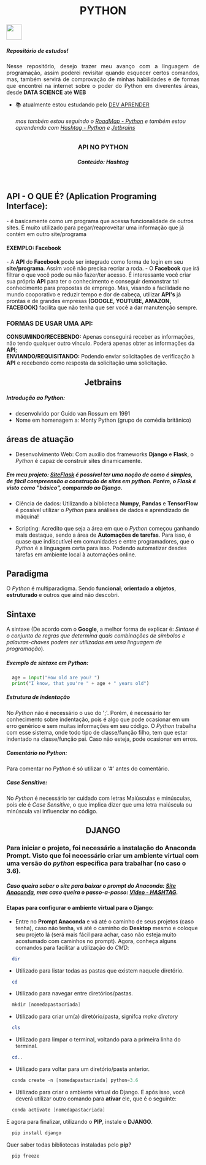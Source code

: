 <h1 align="center"> PYTHON </h1>
<img display="center" height="40" src="https://img.shields.io/badge/-python-05122A?style=flat&logo=python">
<br>
<h5>Repositório de estudos!</h5> 
<p align="justify">
Nesse repositório, desejo trazer meu avanço com a linguagem de programação, assim poderei revisitar quando esquecer certos
comandos, mas, também servirá de comprovação de minhas habilidades e de formas que encontrei na internet sobre o poder do Python
em diverentes áreas, desde <strong>DATA SCIENCE</strong> até <strong>WEB</strong>
</p>


- 📚 atualmente estou estudando pelo [DEV APRENDER](https://membros.devaprender.com/)
  ###### mas também estou seguindo o [RoadMap - Python](https://roadmap.sh/python) e também estou aprendendo com [Hashtag - Python](https://www.youtube.com/@HashtagProgramacao) e [Jetbrains](https://hyperskill.org/tracks)
<h3 align="center"> API NO PYTHON </h3>
<h5 align="center"> Conteúdo: Hashtag</h5> 
<br>
<h2> API - O QUE É? (Aplication Programing Interface): </h2>
 - é basicamente como um programa que acessa funcionalidade de outros sites.
 É muito utilizado para pegar/reaproveitar uma informação que já contém em outro site/programa
 <h4>EXEMPLO: Facebook</h4>
- A <strong>API</strong> do <strong>Facebook</strong> pode ser integrado como forma de login em seu <strong>site/programa</strong>. Assim você não precisa recriar a roda.
- O <strong>Facebook</strong> que irá filtrar o que você pode ou não fazer/ter acesso. É interessante você criar sua própria <strong>API</strong> para ter o conhecimento e conseguir demonstrar tal conhecimento para propostas de emprego. Mas, visando a facilidade no mundo cooporativo e reduzir tempo e dor de cabeça, utilizar <strong>API's</strong> já prontas e de grandes empresas <strong>(GOOGLE, YOUTUBE, AMAZON, FACEBOOK)</strong> facilita que não tenha que ser você a dar manutenção sempre.
<h3> FORMAS DE USAR UMA API: </h3>
 <strong>CONSUMINDO/RECEBENDO:</strong> Apenas conseguirá receber as informações, não tendo qualquer outro vínculo. Poderá apenas obter as informações da <strong>API</strong>; <br>
 <strong>ENVIANDO/REQUISITANDO:</strong> Podendo enviar solicitações de verificação à <strong>API</strong> e recebendo como resposta da solicitação uma solicitação.

<h2 align="center"> <strong>Jetbrains</strong> </h2>

##### Introdução ao Python:
- desenvolvido por Guido van Rossum em 1991
- Nome em homenagem a: Monty Python (grupo de comédia britânico)

## áreas de atuação
- Desenvolvimento Web:
Com auxílio dos frameworks **Django** e **Flask**, o _Python_ é capaz de construir sites dinamicamente.
##### Em meu projeto: [SiteFlask](https://github.com/WLRSD/SiteFlask) é possível ter uma noção de como é simples, de fácil compreensão a construção de sites em python. Porém, o **Flask** é visto como "básico", comparado ao **Django**.

- Ciência de dados:
Utilizando a biblioteca **Numpy**, **Pandas** e **TensorFlow** é possível utilizar o _Python_ para análises de dados e aprendizado de máquina!

- Scripting:
Acredito que seja a área em que o _Python_ começou ganhando mais destaque, sendo a área de **Automações de tarefas**. Para isso, é quase que indiscutível em comunidades e entre programadores, que o _Python_ é a linguagem certa para isso. Podendo automatizar desdes tarefas em ambiente local à automações online.

## Paradigma
O _Python_ é multiparadigma. Sendo **funcional**; **orientado a objetos**, **estruturado** e outros que aind não descobri.

## Sintaxe
A sintaxe (De acordo com o **Google**, a melhor forma de explicar é: _Sintaxe é o conjunto de regras que determina quais combinações de símbolos e palavras-chaves podem ser utilizadas em uma linguagem de programação_).

##### Exemplo de sintaxe em Python:
```Python
  age = input("How old are you? ")
  print("I know, that you're " + age + " years old")
```
##### Estrutura de indentação
No _Python_ não é necessário o uso do ';'. Porém, é necessário ter conhecimento sobre indentação, pois é algo que pode ocasionar em um erro genérico e sem muitas informações em seu código. O _Python_ trabalha com esse sistema, onde todo tipo de classe/função filho, tem que estar indentado na classe/função pai. Caso não esteja, pode ocasionar em erros. 

##### Comentário no Python:
Para comentar no _Python_ é só utilizar o '#' antes do comentário.

##### Case Sensitive:
No _Python_ é necessário ter cuidado com letras Maiúsculas e minúsculas, pois ele é _Case Sensitive_, o que implica dizer que uma letra maiúscula ou minúscula vai influenciar no código.

<h2 align="center"> DJANGO </h2>

### Para iniciar o projeto, foi necessário a instalação do **Anaconda Prompt**. Visto que foi necessário criar um **ambiente virtual** com uma versão do _python_ específica para trabalhar (no caso o **3.6**).

##### Caso queira saber o site para baixar o prompt do **Anaconda**: [Site Anaconda](https://www.anaconda.com/download), mas caso queira o passo-a-passo: [Vídeo - HASHTAG](https://www.youtube.com/watch?v=_eK0z5QbpKA).


#### Etapas para configurar o ambiente virtual para o Django:
- Entre no **Prompt Anaconda** e vá até o caminho de seus projetos (caso tenha), caso não tenha, vá até o caminho do **Desktop** mesmo e coloque seu projeto lá (será mais fácil para achar, caso não esteja muito acostumado com caminhos no prompt). Agora, conheça alguns comandos para facilitar a utilização do _CMD_:

```PowerShell
  dir
```
- Utilizado para listar todas as pastas que existem naquele diretório.
```PowerShell
  cd
```
- Utilizado para navegar entre diretórios/pastas.
```PowerShell
  mkdir [nomedapastacriada]
```
- Utilizado para criar um(a) diretório/pasta, signifca _make diretory_
```PowerShell
  cls
```
- Utilizado para limpar o terminal, voltando para a primeira linha do terminal.
```PowerShell
  cd..
```
- Utilizado para voltar para um diretório/pasta anterior.
```PowerShell
  conda create -n [nomedapastacriada] python=3.6
```
- Utilizado para criar o ambiente virtual do Django. E após isso, você deverá utilizar outro comando para **ativar** ele, que é o seguinte:
```PowerShell
  conda activate [nomedapastacriada]
```
E agora para finalizar, utilizando o **PIP**, instale o **DJANGO**.
```PowerShell
  pip install django
```
Quer saber todas bibliotecas instaladas pelo **pip**?
```PowerShell
  pip freeze
```

